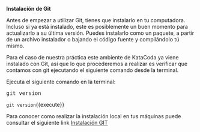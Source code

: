 **Instalación de Git**

Antes de empezar a utilizar Git, tienes que instalarlo en tu computadora. Incluso si ya está instalado, este es posiblemente un buen momento para actualizarlo a su última versión. Puedes instalarlo como un paquete, a partir de un archivo instalador o bajando el código fuente y compilándolo tú mismo.

Para el caso de nuestra práctica este ambiente de KataCoda ya viene instalado con Git, así que lo que procederemos a realizar es verificar que contamos con git ejecutando el siguiente comando desde la terminal.

Ejecuta el siguiente comando en la terminal:

<pre>
git version
</pre>

`git version`{{execute}}

Para conocer como realizar la instalación local en tus máquinas puede consultar el siguiente link [Instalación GIT](https://git-scm.com/book/es/v2/Inicio---Sobre-el-Control-de-Versiones-Instalaci%C3%B3n-de-Git)